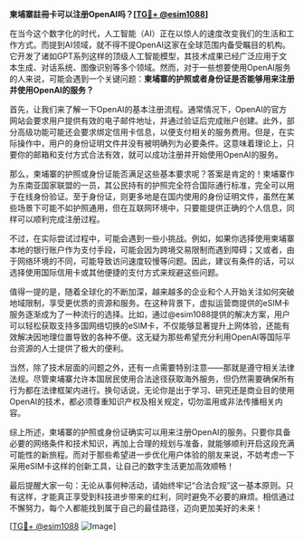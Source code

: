 **柬埔寨註冊卡可以注册OpenAI吗？[[TG💪+ @esim1088](https://t.me/s/esim1088)]**

在当今这个数字化的时代，人工智能（AI）正在以惊人的速度改变我们的生活和工作方式。而提到AI领域，就不得不提OpenAI这家在全球范围内备受瞩目的机构。它开发了诸如GPT系列这样的顶级人工智能模型，其技术成果已经广泛应用于文本生成、对话系统、图像识别等多个领域。然而，对于一些想要使用OpenAI服务的人来说，可能会遇到一个关键问题：**柬埔寨的护照或者身份证是否能够用来注册并使用OpenAI的服务？**

首先，让我们来了解一下OpenAI的基本注册流程。通常情况下，OpenAI的官方网站会要求用户提供有效的电子邮件地址，并通过验证后完成账户创建。此外，部分高级功能可能还会要求绑定信用卡信息，以便支付相关的服务费用。但是，在实际操作中，用户的身份证明文件并没有被明确列为必要条件。这意味着理论上，只要你的邮箱和支付方式合法有效，就可以成功注册并开始使用OpenAI的服务。

那么，柬埔寨的护照或身份证能否满足这些基本要求呢？答案是肯定的！柬埔寨作为东南亚国家联盟的一员，其公民持有的护照完全符合国际通行标准，完全可以用于在线身份验证。至于身份证，则更多地是在国内使用的身份证明文件，虽然在某些场景下可能不如护照通用，但在互联网环境中，只要能提供正确的个人信息，同样可以顺利完成注册过程。

不过，在实际尝试过程中，可能会遇到一些小挑战。例如，如果你选择使用柬埔寨本地的银行账户作为支付手段，可能会因为跨境交易限制而遇到障碍；又或者，由于网络环境的不同，可能导致访问速度较慢等问题。因此，建议有条件的话，可以选择使用国际信用卡或其他便捷的支付方式来规避这些问题。

值得一提的是，随着全球化的不断加深，越来越多的企业和个人开始关注如何突破地域限制，享受更优质的资源和服务。在这种背景下，虚拟运营商提供的eSIM卡服务逐渐成为了一种流行的选择。比如，通过@esim1088提供的解决方案，用户可以轻松获取支持多国网络切换的eSIM卡，不仅能够显著提升上网体验，还能有效解决因地理位置导致的各种不便。这无疑为那些希望充分利用OpenAI等国际平台资源的人士提供了极大的便利。

当然，除了技术层面的问题之外，还有一点需要特别注意——那就是遵守相关法律法规。尽管柬埔寨允许本国居民使用合法途径获取海外服务，但仍然需要确保所有行为都在法律框架内进行。换句话说，无论你是出于学习、研究还是商业目的使用OpenAI的技术，都必须尊重知识产权及相关规定，切勿滥用或非法传播相关内容。

综上所述，柬埔寨的护照或身份证确实可以用来注册OpenAI的服务。只要你具备必要的网络条件和技术知识，再加上合理的规划与准备，就能够顺利开启这段充满可能性的新旅程。而对于那些希望进一步优化用户体验的朋友来说，不妨考虑一下采用eSIM卡这样的创新工具，让自己的数字生活更加高效顺畅！

最后提醒大家一句：无论从事何种活动，请始终牢记“合法合规”这一基本原则。只有这样，才能真正享受到科技进步带来的红利，同时避免不必要的麻烦。相信通过不懈努力，每个人都能找到属于自己的最佳路径，迈向更加美好的未来！

[[TG💪+ @esim1088](https://t.me/s/esim1088) ![Image](https://i.postimg.cc/4NQfJmqS/Snipaste-2025-05-13-00-14-12.png)]